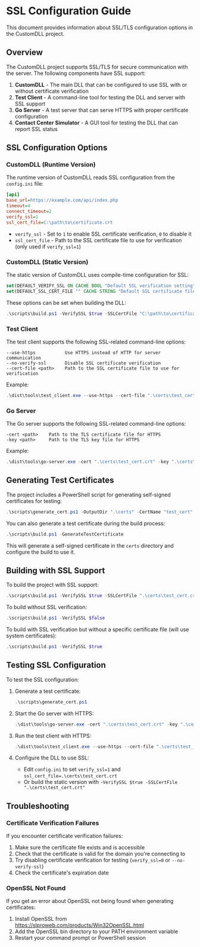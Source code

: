 # SSL Configuration Guide

This document provides information about SSL/TLS configuration options in the CustomDLL project.

## Overview

The CustomDLL project supports SSL/TLS for secure communication with the server. The following components have SSL support:

1. **CustomDLL** - The main DLL that can be configured to use SSL with or without certificate verification
2. **Test Client** - A command-line tool for testing the DLL and server with SSL support
3. **Go Server** - A test server that can serve HTTPS with proper certificate configuration
4. **Contact Center Simulator** - A GUI tool for testing the DLL that can report SSL status

## SSL Configuration Options

### CustomDLL (Runtime Version)

The runtime version of CustomDLL reads SSL configuration from the `config.ini` file:

```ini
[api]
base_url=https://example.com/api/index.php
timeout=4
connect_timeout=2
verify_ssl=1
ssl_cert_file=C:\path\to\certificate.crt
```

- `verify_ssl` - Set to `1` to enable SSL certificate verification, `0` to disable it
- `ssl_cert_file` - Path to the SSL certificate file to use for verification (only used if `verify_ssl=1`)

### CustomDLL (Static Version)

The static version of CustomDLL uses compile-time configuration for SSL:

```cmake
set(DEFAULT_VERIFY_SSL ON CACHE BOOL "Default SSL verification setting")
set(DEFAULT_SSL_CERT_FILE "" CACHE STRING "Default SSL certificate file path")
```

These options can be set when building the DLL:

```powershell
.\scripts\build.ps1 -VerifySSL $true -SSLCertFile "C:\path\to\certificate.crt"
```

### Test Client

The test client supports the following SSL-related command-line options:

```
--use-https           Use HTTPS instead of HTTP for server communication
--no-verify-ssl       Disable SSL certificate verification
--cert-file <path>    Path to the SSL certificate file to use for verification
```

Example:

```powershell
.\dist\tools\test_client.exe --use-https --cert-file ".\certs\test_cert.crt"
```

### Go Server

The Go server supports the following SSL-related command-line options:

```
-cert <path>    Path to the TLS certificate file for HTTPS
-key <path>     Path to the TLS key file for HTTPS
```

Example:

```powershell
.\dist\tools\go-server.exe -cert ".\certs\test_cert.crt" -key ".\certs\test_cert.key"
```

## Generating Test Certificates

The project includes a PowerShell script for generating self-signed certificates for testing:

```powershell
.\scripts\generate_cert.ps1 -OutputDir ".\certs" -CertName "test_cert" -CommonName "localhost"
```

You can also generate a test certificate during the build process:

```powershell
.\scripts\build.ps1 -GenerateTestCertificate
```

This will generate a self-signed certificate in the `certs` directory and configure the build to use it.

## Building with SSL Support

To build the project with SSL support:

```powershell
.\scripts\build.ps1 -VerifySSL $true -SSLCertFile ".\certs\test_cert.crt"
```

To build without SSL verification:

```powershell
.\scripts\build.ps1 -VerifySSL $false
```

To build with SSL verification but without a specific certificate file (will use system certificates):

```powershell
.\scripts\build.ps1 -VerifySSL $true
```

## Testing SSL Configuration

To test the SSL configuration:

1. Generate a test certificate:
   ```powershell
   .\scripts\generate_cert.ps1
   ```

2. Start the Go server with HTTPS:
   ```powershell
   .\dist\tools\go-server.exe -cert ".\certs\test_cert.crt" -key ".\certs\test_cert.key"
   ```

3. Run the test client with HTTPS:
   ```powershell
   .\dist\tools\test_client.exe --use-https --cert-file ".\certs\test_cert.crt"
   ```

4. Configure the DLL to use SSL:
   - Edit `config.ini` to set `verify_ssl=1` and `ssl_cert_file=.\certs\test_cert.crt`
   - Or build the static version with `-VerifySSL $true -SSLCertFile ".\certs\test_cert.crt"`

## Troubleshooting

### Certificate Verification Failures

If you encounter certificate verification failures:

1. Make sure the certificate file exists and is accessible
2. Check that the certificate is valid for the domain you're connecting to
3. Try disabling certificate verification for testing (`verify_ssl=0` or `--no-verify-ssl`)
4. Check the certificate's expiration date

### OpenSSL Not Found

If you get an error about OpenSSL not being found when generating certificates:

1. Install OpenSSL from https://slproweb.com/products/Win32OpenSSL.html
2. Add the OpenSSL bin directory to your PATH environment variable
3. Restart your command prompt or PowerShell session